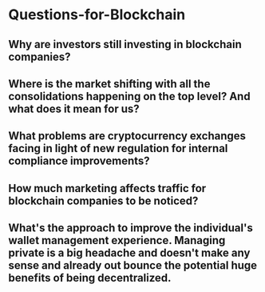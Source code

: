 # Questions-for-Blockchain

## Why are investors still investing in blockchain companies?

## Where is the market shifting with all the consolidations happening on the top level? And what does it mean for us?

## What problems are cryptocurrency exchanges facing in light of new regulation for internal compliance improvements?

## How much marketing affects traffic for blockchain companies to be noticed?

## What's the approach to improve the individual's wallet management experience. Managing private is a big headache and doesn't make any sense and already out bounce the potential huge benefits of being decentralized.
